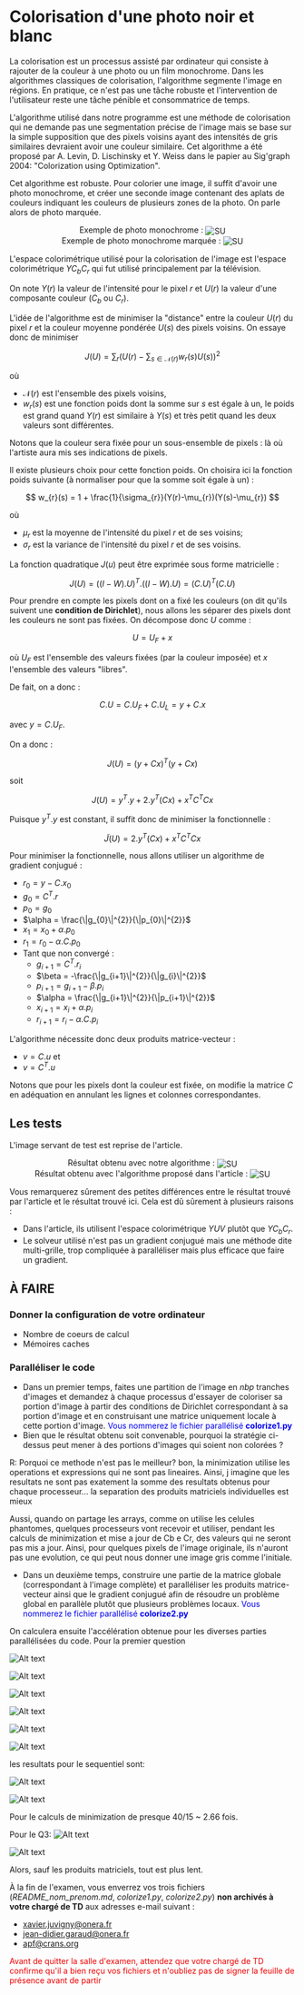 # Colorisation d'une photo noir et blanc

La colorisation est un processus assisté par ordinateur qui consiste à rajouter de la couleur à une photo ou un film monochrome. Dans les algorithmes classiques de colorisation, l'algorithme segmente l'image en régions. En pratique, ce n'est pas une tâche robuste et l'intervention de l'utilisateur reste une tâche pénible et consommatrice de temps.

L'algorithme utilisé dans notre programme est une méthode de colorisation qui ne demande pas une segmentation précise de l'image mais se base sur la simple supposition que des pixels voisins ayant des intensités de gris similaires devraient avoir une couleur similaire. Cet algorithme a été proposé par A. Levin, D. Lischinsky et Y. Weiss dans le papier au Sig'graph 2004: "Colorization using Optimization".

Cet algorithme est robuste. Pour colorier une image, il suffit d'avoir une photo monochrome, et créer une seconde image contenant des aplats de couleurs indiquant les couleurs de plusieurs zones de la photo. On parle alors de photo marquée.

<center>
Exemple de photo monochrome :

<img src="example.bmp" alt="SU" align = "center" />
</center>

<center>
Exemple de photo monochrome marquée :
<img src="example_marked.bmp" alt="SU" align = "center" />
</center>

L'espace colorimétrique utilisé pour la colorisation de l'image est l'espace colorimétrique $YC_{b}C_{r}$ qui fut utilisé principalement par la télévision.

On note $Y(r)$ la valeur de l'intensité pour le pixel $r$ et $U(r)$ la valeur d'une composante couleur ($C_{b}$ ou $C_{r}$).

L'idée de l'algorithme est de minimiser la "distance" entre la couleur $U(r)$ du pixel $r$ et la couleur moyenne pondérée $U(s)$ des pixels voisins. On essaye donc de minimiser

$$
J(U) = \sum_{r}\left(U(r) - \sum_{s\in\mathcal{N}(r)}w_{r}(s)U(s)\right)^{2}
$$

où

- $\mathcal{N}(r)$ est l'ensemble des pixels voisins,
- $w_{r}(s)$ est une fonction poids dont la somme sur $s$ est égale à un, le poids est grand quand $Y(r)$ est similaire à $Y(s)$ et très petit quand les deux valeurs sont différentes.

Notons que la couleur sera fixée pour un sous-ensemble de pixels : là où l'artiste aura mis ses indications de pixels.

Il existe plusieurs choix pour cette fonction poids. On choisira ici la fonction poids suivante (à normaliser pour que la somme soit égale à un) :

$$
w_{r}(s) = 1 + \frac{1}{\sigma_{r}}(Y(r)-\mu_{r})(Y(s)-\mu_{r})
$$

où

- $\mu_{r}$ est la moyenne de l'intensité du pixel $r$ et de ses voisins;
- $\sigma_{r}$ est la variance de l'intensité du pixel $r$ et de ses voisins.

La fonction quadratique $J(u)$ peut être exprimée sous forme matricielle :

$$
J(U) = \left(\left(I - W\right).U\right)^{T}.\left(\left(I - W\right).U\right) = (C.U)^{T}(C.U)
$$

Pour prendre en compte les pixels dont on a fixé les couleurs (on dit qu'ils suivent une **condition de Dirichlet**), nous allons les séparer des pixels dont les couleurs ne sont pas fixées. On décompose donc $U$ comme :

$$
U = U_{F} + x
$$

où $U_{F}$ est l'ensemble des valeurs fixées (par la couleur imposée) et $x$ l'ensemble des valeurs "libres".

De fait, on a donc :

$$
C.U = C.U_{F} + C.U_{L} = y + C.x
$$

avec $y=C.U_{F}$.

On a donc :

$$
J(U) = (y+Cx)^{T}(y+Cx)
$$

soit

$$
J(U) = y^{T}.y + 2.y^{T}(Cx) + x^{T}C^{T}Cx
$$

Puisque $y^{T}.y$ est constant, il suffit donc de minimiser la fonctionnelle :

$$
\tilde{J}(U) = 2.y^{T}(Cx) + x^{T}C^{T}Cx
$$

Pour minimiser la fonctionnelle, nous allons utiliser un algorithme de gradient conjugué :

- $r_{0} = y - C.x_{0}$
- $g_{0} = C^{T}.r$
- $p_{0} = g_{0}$
- $\alpha = \frac{\|g_{0}\|^{2}}{\|p_{0}\|^{2}}$
- $x_{1} = x_{0} + \alpha.p_{0}$
- $r_{1} = r_{0} - \alpha.C.p_{0}$
- Tant que non convergé :  
  - $g_{i+1} = C^{T}.r_{i}$
  - $\beta = -\frac{\|g_{i+1}\|^{2}}{\|g_{i}\|^{2}}$
  - $p_{i+1} = g_{i+1} - \beta.p_{i}$
  - $\alpha = \frac{\|g_{i+1}\|^{2}}{\|p_{i+1}\|^{2}}$
  - $x_{i+1} = x_{i} + \alpha.p_{i}$
  - $r_{i+1} = r_{i} - \alpha.C.p_{i}$

L'algorithme nécessite donc  deux produits matrice-vecteur :

- $v = C.u$ et
- $v = C^{T}.u$

Notons que pour les pixels dont la couleur est fixée, on modifie la matrice $C$ en adéquation en annulant les lignes et colonnes correspondantes.

## Les tests

L'image servant de test est reprise de l'article.

<center>
Résultat obtenu avec notre algorithme :
<img src="example_col.png" alt="SU" align = "center" />
</center>

<center>
Résultat obtenu avec l'algorithme proposé dans l'article :
<img src="example_res.bmp" alt="SU" align = "center" />
</center>

Vous remarquerez sûrement des petites différences entre le résultat trouvé par l'article et le résultat trouvé ici. Cela est dû sûrement à plusieurs raisons :

- Dans l'article, ils utilisent l'espace colorimétrique $YUV$ plutôt que $YC_{b}C_{r}$.
- Le solveur utilisé n'est pas un gradient conjugué mais une méthode dite multi-grille, trop compliquée à paralléliser mais plus efficace que faire un gradient.

## À FAIRE

### Donner la configuration de votre ordinateur

- Nombre de coeurs de calcul
- Mémoires caches

### Paralléliser le code

- Dans un premier temps, faites une partition de l'image en *nbp* tranches d'images et demandez à chaque processus d'essayer de coloriser sa portion d'image à partir des conditions de Dirichlet correspondant à sa portion d'image et en construisant une matrice uniquement locale à cette portion d'image. <font color=" #0000F0">Vous nommerez le fichier parallélisé <b>colorize1.py</b></font>
- Bien que le résultat obtenu soit convenable, pourquoi la stratégie ci-dessus peut mener à des portions d'images qui soient non colorées ?


R:
Porquoi ce methode n'est pas le meilleur?
bon, la minimization utilise les operations et expressions qui ne sont pas lineaires.
Ainsi, j imagine que les resultats ne sont pas exatement la somme des resultats obtenus pour chaque processeur... la separation des produits matriciels individuelles est mieux
        
Aussi, quando on partage les arrays, comme on utilise les celules phantomes, quelques processeurs vont recevoir et utiliser, pendant les calculs de minimization et mise a jour de Cb e Cr, des valeurs qui ne seront pas mis a jour. Ainsi, pour quelques pixels de l'image originale, ils n'auront pas une evolution, ce qui peut nous donner
une image gris comme l'initiale.


- Dans un deuxième temps, construire une partie de la matrice globale (correspondant à l'image complète) et paralléliser les produits
  matrice-vecteur ainsi que le gradient conjugué afin de résoudre un problème global en parallèle plutôt que
  plusieurs problèmes locaux. <font color=" #0000F0">Vous nommerez le fichier parallélisé <b>colorize2.py</b></font>

On calculera ensuite l'accélération obtenue pour les diverses parties parallélisées du code.
Pour la premier question

![Alt text](ResultsQ1/means_parallel.jpg)

![Alt text](ResultsQ1/variance_parallel.jpg)

![Alt text](ResultsQ1/mat_2nd_cfixe_parallel.jpg)

![Alt text](ResultsQ1/dirichlet_parallel.jpg)

![Alt text](ResultsQ1/cbmin_parallel.jpg)


![Alt text](ResultsQ1/cbmax_parallel.jpg)

les resultats pour le sequentiel sont:

![Alt text](1part_seq.jpg)

![Alt text](min_seq.jpg)

Pour le calculs de minimization de presque 40/15 ~ 2.66 fois.

Pour le Q3:
![Alt text](ResultsQ2/2nd_parallel.jpg)

![Alt text](ResultsQ2/cfixe_parallel.jpg)

Alors, sauf les produits matriciels, tout est plus lent.



À la fin de l'examen, vous enverrez vos trois fichiers (*README_nom_prenom.md*, *colorize1.py*, *colorize2.py*) **non archivés à votre chargé de TD** aux adresses e-mail suivant :

  - xavier.juvigny@onera.fr
  - jean-didier.garaud@onera.fr
  - apf@crans.org

<font color=" #F00000">Avant de quitter la salle d'examen, attendez que votre chargé de TD confirme qu'il a bien reçu vos fichiers et n'oubliez pas de signer la feuille de présence avant de partir</font>